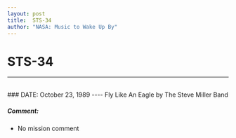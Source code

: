 ```yaml
---
layout: post
title:  STS-34
author: "NASA: Music to Wake Up By"
---
```


# STS-34
----
<br/>
### DATE: October 23, 1989
----
Fly Like An Eagle by The Steve Miller Band

##### Comment:
* No mission comment
